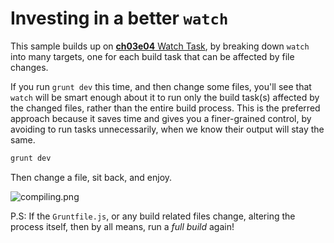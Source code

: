 # Investing in a better `watch`

This sample builds up on [**ch03e04** Watch Task][1], by breaking down `watch` into many targets, one for each build task that can be affected by file changes.

If you run `grunt dev` this time, and then change some files, you'll see that `watch` will be smart enough about it to run only the build task(s) affected by the changed files, rather than the entire build process. This is the preferred approach because it saves time and gives you a finer-grained control, by avoiding to run tasks unnecessarily, when we know their output will stay the same.

```js
grunt dev
```

Then change a file, sit back, and enjoy.

![compiling.png][2]

P.S: If the `Gruntfile.js`, or any build related files change, altering the process itself, then by all means, run a _full build_ again!

  [1]: https://github.com/bevacqua/buildfirst/tree/master/ch03/04_watch-task "Watch Task Example"
  [2]: http://imgs.xkcd.com/comics/compiling.png "'Are you stealing those LCDs?' 'Yeah but I'm doing it while my code compiles.'"
